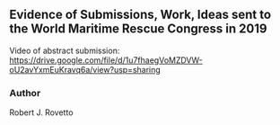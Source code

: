 ## Evidence of Submissions, Work, Ideas sent to the World Maritime Rescue Congress in 2019

Video of abstract submission:
https://drive.google.com/file/d/1u7fhaegVoMZDVW-oU2avYxmEuKravq6a/view?usp=sharing

### Author
Robert J. Rovetto

